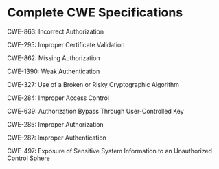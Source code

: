 

# Complete CWE Specifications

CWE-863: Incorrect Authorization

CWE-295: Improper Certificate Validation

CWE-862: Missing Authorization

CWE-1390: Weak Authentication

CWE-327: Use of a Broken or Risky Cryptographic Algorithm

CWE-284: Improper Access Control

CWE-639: Authorization Bypass Through User-Controlled Key

CWE-285: Improper Authorization

CWE-287: Improper Authentication

CWE-497: Exposure of Sensitive System Information to an Unauthorized Control Sphere